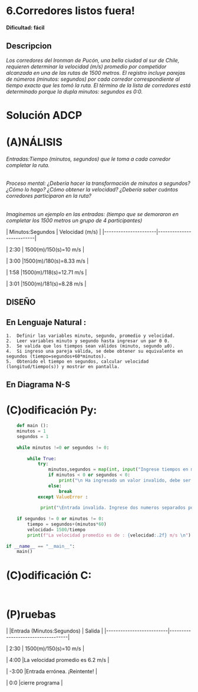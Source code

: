 # 6.Corredores listos fuera!  
#### Dificultad: fácil

## Descripcion

*Los corredores del Ironman de Pucón, una bella ciudad al sur de Chile, requieren determinar la velocidad (m/s) promedio por competidor alcanzada en una de las rutas de 1500 metros. El registro incluye parejas de números (minutos: segundos) por cada corredor correspondiente al tiempo exacto que les tomó la ruta. El término de la lista de corredores está determinado porque la dupla minutos: segundos es 0:0.*


# Solución ADCP

# (A)NÁLISIS
###### Entradas:Tiempo (minutos, segundos) que le toma a cada corredor completar la ruta.   

###### Proceso mental: ¿Debería hacer la transformación de minutos a segundos? ¿Cómo lo hago? ¿Cómo obtener la velocidad?  ¿Debería saber cuántos corredores participaron en la ruta? 
*Imaginemos un ejemplo en las entradas: (tiempo que se demoraron en completar los 1500 metros un grupo de 4 participantes)*

|      Minutos:Segundos | Velocidad (m/s)         |
\|----------------------|--------------------------|

| 2:30                  | 1500(m)/150(s)=10 m/s   |

| 3:00                  |1500(m)/180(s)=8.33 m/s  |

| 1:58                  |1500(m)/118(s)=12.71 m/s |

| 3:01                  |1500(m)/181(s)=8.28 m/s  |




## DISEÑO 

## En  Lenguaje Natural :

    1.	Definir las variables minuto, segundo, promedio y velocidad. 
    2.	Leer variables minuto y segundo hasta ingresar un par 0 0. 
    3.	Se valida que los tiempos sean válidos (minuto, segundo ≥0). 
    4.	Si ingreso una pareja válida, se debe obtener su equivalente en segundos (tiempo=segundos+60*minutos). 
    5.	Obtenido el tiempo en segundos, calcular velocidad (longitud/tiempo(s)) y mostrar en pantalla.


## En Diagrama N-S


# (C)odificación Py:
```py
    def main ():
    minutos = 1
    segundos = 1
    
    while minutos !=0 or segundos != 0:
        
        while True:
            try:
                minutos,segundos = map(int, input("Ingrese tiempos en mm ss (0 0 para salir) : ").split())
                if minutos < 0 or segundos < 0:
                    print("\n Ha ingresado un valor invalido, debe ser >= 0. Reintente! \n")
                else:
                    break
            except ValueError :
            
             print("\Entrada invalida. Ingrese dos numeros separados por espacio.\n")
    
    if segundos != 0 or minutos != 0:
        tiempo = segundos+(minutos*60)
        velocidad= 1500/tiempo
        print(f"La velocidad promedio es de : {velocidad:.2f} m/s \n")
        
if __name__ == "__main__":
    main()
```
# (C)odificación C:
```c
    
```
# (P)ruebas

| 
|Entrada (Minutos:Segundos) | Salida                           |
\|--------------------------|-----------------------------------|

| 2:30                      | 1500(m)/150(s)=10 m/s            |

| 4:00                      |La velocidad promedio es 6.2 m/s  |

| -3:00                     |Entrada errónea. ¡Reintente!      |

| 0:0                       |cierre programa                   |

